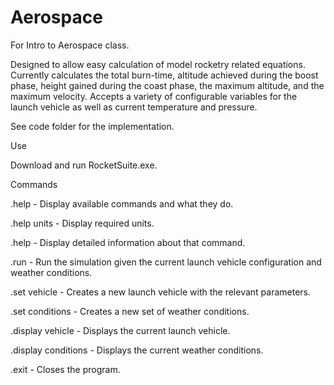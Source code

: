 # Aerospace
For Intro to Aerospace class.

Designed to allow easy calculation of model rocketry related equations. 
Currently calculates the total burn-time, altitude achieved during the boost phase, height gained during the coast phase, the maximum altitude, and the maximum velocity.
Accepts a variety of configurable variables for the launch vehicle as well as current temperature and pressure.

See code folder for the implementation.

Use

Download and run RocketSuite.exe. 


Commands

.help - Display available commands and what they do.

.help units - Display required units.

.help <command> - Display detailed information about that command.

.run - Run the simulation given the current launch vehicle configuration and weather conditions.

.set vehicle - Creates a new launch vehicle with the relevant parameters.

.set conditions - Creates a new set of weather conditions.

.display vehicle - Displays the current launch vehicle.

.display conditions - Displays the current weather conditions.

.exit - Closes the program.
